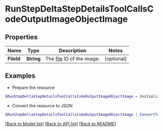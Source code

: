 # RunStepDeltaStepDetailsToolCallsCodeOutputImageObjectImage
## Properties

Name | Type | Description | Notes
------------ | ------------- | ------------- | -------------
**FileId** | **String** | The [file](/docs/api-reference/files) ID of the image. | [optional] 

## Examples

- Prepare the resource
```powershell
$RunStepDeltaStepDetailsToolCallsCodeOutputImageObjectImage = Initialize-PSOpenAPIToolsRunStepDeltaStepDetailsToolCallsCodeOutputImageObjectImage  -FileId null
```

- Convert the resource to JSON
```powershell
$RunStepDeltaStepDetailsToolCallsCodeOutputImageObjectImage | ConvertTo-JSON
```

[[Back to Model list]](../README.md#documentation-for-models) [[Back to API list]](../README.md#documentation-for-api-endpoints) [[Back to README]](../README.md)

